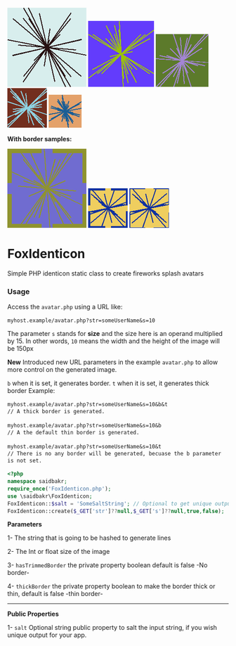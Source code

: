 ![Avatar](avatar.png)
![Avatar](avatar1.png)
![Avatar](avatar2.png)
![Avatar](avatar3.png)
![Avatar](avatar4.png)

**With border samples:**

![Avatar](avatar5.png)
![Avatar](avatar6.png)
![Avatar](avatar7.png)
# FoxIdenticon
Simple PHP identicon static class to create fireworks splash avatars

### Usage

Access the `avatar.php` using a URL like:
```
myhost.example/avatar.php?str=someUserName&s=10
```
The parameter `s` stands for **size** and the size here is an operand multiplied by 15. In other words, `10` means the width and the height of the image will be 150px

**New**
Introduced new URL parameters in the example `avatar.php` to allow more control on the generated image.

`b` when it is set, it generates border.
`t` when it is set, it generates thick border
Example:
```
myhost.example/avatar.php?str=someUserName&s=10&b&t
// A thick border is generated.

myhost.example/avatar.php?str=someUserName&s=10&b
// A the default thin border is generated.

myhost.example/avatar.php?str=someUserName&s=10&t
// There is no any border will be generated, becuase the b parameter is not set.
```


```php
<?php
namespace saidbakr;
require_once('FoxIdenticon.php');
use \saidbakr\FoxIdenticon;
FoxIdenticon::$salt = 'SomeSaltString'; // Optional to get unique output.
FoxIdenticon::create($_GET['str']??null,$_GET['s']??null,true,false);

```
**Parameters**

1- The string that is going to be hashed to generate lines

2- The Int or float size of the image 

3- `hasTrimmedBorder` the private property boolean default is false -No border-

4- `thickBorder` the private property boolean to make the border thick or thin, default is false -thin border-

-----------

**Public Properties**

1- `salt` Optional string public property to salt the input string, if you wish unique output for your app.

